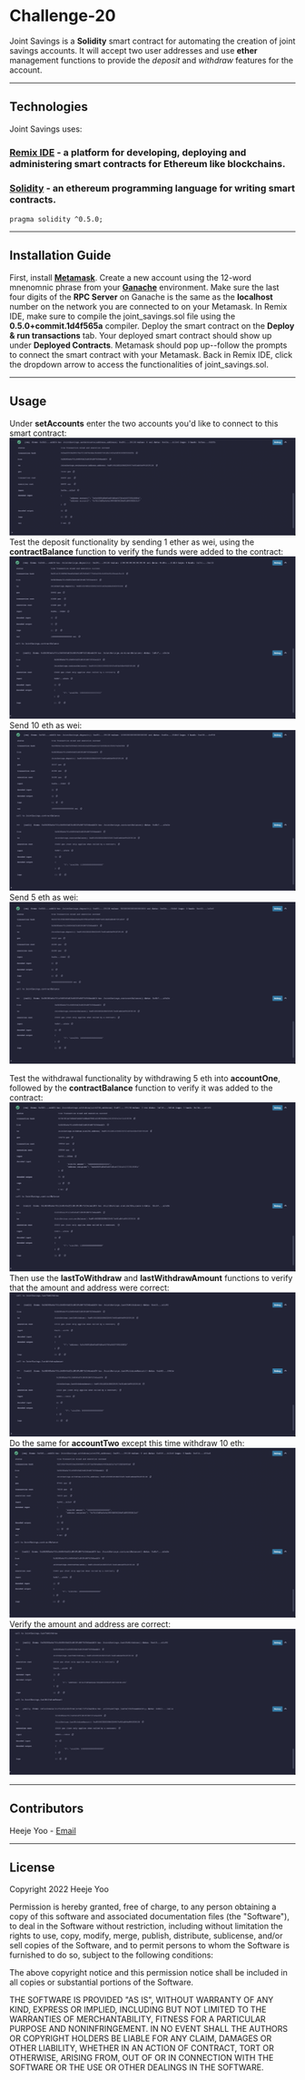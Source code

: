 # Challenge-20

Joint Savings is a **Solidity** smart contract for automating the creation of joint savings accounts. It will accept two user addresses and use **ether** management functions to provide the *deposit* and *withdraw* features for the account. 

---
## Technologies
Joint Savings uses:
### **[Remix IDE](remix.ethereum.org)** - a platform for developing, deploying and administering smart contracts for Ethereum like blockchains.
### **[Solidity](https://soliditylang.org/)** - an ethereum programming language for writing smart contracts.
```Solidity
pragma solidity ^0.5.0;
```
---
## Installation Guide
First, install **[Metamask](metamask.io)**. Create a new account using the 12-word mnenomnic phrase from your **[Ganache](https://trufflesuite.com/ganache)** environment. Make sure the last four digits of the **RPC Server** on Ganache is the same as the **localhost** number on the network you are connected to on your Metamask. In Remix IDE, make sure to compile the joint_savings.sol file using the **0.5.0+commit.1d4f565a** compiler. Deploy the smart contract on the **Deploy & run transactions** tab. Your deployed smart contract should show up under **Deployed Contracts**. Metamask should pop up--follow the prompts to connect the smart contract with your Metamask. Back in Remix IDE, click the dropdown arrow to access the functionalities of joint_savings.sol. 

---
## Usage
Under **setAccounts** enter the two accounts you'd like to connect to this smart contract:
![setAccount](Execution_Results/01-setAccount.png)
Test the deposit functionality by sending 1 ether as wei, using the **contractBalance** function to verify the funds were added to the contract:
![send1eth](Execution_Results/02-txn1.png)
Send 10 eth as wei:
![send10eth](Execution_Results/03-txn2.png)
Send 5 eth as wei:
![send5eth](Execution_Results/04-txn3.png)

Test the withdrawal functionality by withdrawing 5 eth into **accountOne**, followed by the **contractBalance** function to verify it was added to the contract:
![withdraw5eth](Execution_Results/05-accountOne-a.png)
Then use the **lastToWithdraw** and **lastWithdrawAmount** functions to verify that the amount and address were correct:
![withdraw5eth-verify](Execution_Results/06-accountOne-b.png)
Do the same for **accountTwo** except this time withdraw 10 eth:
![withdraw10eth](Execution_Results/07-accountTwo-a.png)
Verify the amount and address are correct:
![withdraw10eth-verify](Execution_Results/08-accountTwo-b.png)

---
## Contributors
Heeje Yoo - [Email](heeje90@pm.me)

---
## License
Copyright 2022 Heeje Yoo

Permission is hereby granted, free of charge, to any person obtaining a copy of this software and associated documentation files (the "Software"), to deal in the Software without restriction, including without limitation the rights to use, copy, modify, merge, publish, distribute, sublicense, and/or sell copies of the Software, and to permit persons to whom the Software is furnished to do so, subject to the following conditions:

The above copyright notice and this permission notice shall be included in all copies or substantial portions of the Software.

THE SOFTWARE IS PROVIDED "AS IS", WITHOUT WARRANTY OF ANY KIND, EXPRESS OR IMPLIED, INCLUDING BUT NOT LIMITED TO THE WARRANTIES OF MERCHANTABILITY, FITNESS FOR A PARTICULAR PURPOSE AND NONINFRINGEMENT. IN NO EVENT SHALL THE AUTHORS OR COPYRIGHT HOLDERS BE LIABLE FOR ANY CLAIM, DAMAGES OR OTHER LIABILITY, WHETHER IN AN ACTION OF CONTRACT, TORT OR OTHERWISE, ARISING FROM, OUT OF OR IN CONNECTION WITH THE SOFTWARE OR THE USE OR OTHER DEALINGS IN THE SOFTWARE.